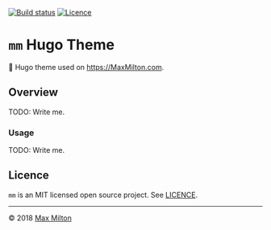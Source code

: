 <!-- markdownlint-disable first-line-h1 -->

[![Build status](https://img.shields.io/travis/MaxMilton/hugo-theme-mm.svg)](https://travis-ci.org/MaxMilton/hugo-theme-mm)
[![Licence](https://img.shields.io/github/license/MaxMilton/hugo-theme-mm.svg)](https://github.com/MaxMilton/hugo-theme-mm/blob/master/LICENCE)

# `mm` Hugo Theme

🎨 Hugo theme used on <https://MaxMilton.com>.

## Overview

TODO: Write me.

### Usage

TODO: Write me.

## Licence

`mm` is an MIT licensed open source project. See [LICENCE](https://github.com/MaxMilton/MaxMilton.com/blob/master/LICENCE).

-----

© 2018 [Max Milton](https://maxmilton.com)
